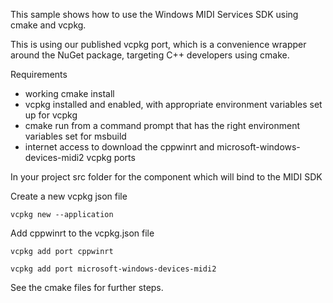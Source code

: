 This sample shows how to use the Windows MIDI Services SDK using cmake and vcpkg. 

This is using our published vcpkg port, which is a convenience wrapper around the NuGet package, targeting C++ developers using cmake.

Requirements
- working cmake install
- vcpkg installed and enabled, with appropriate environment variables set up for vcpkg
- cmake run from a command prompt that has the right environment variables set for msbuild
- internet access to download the cppwinrt and microsoft-windows-devices-midi2 vcpkg ports

In your project src folder for the component which will bind to the MIDI SDK

Create a new vcpkg json file

`vcpkg new --application`

Add cppwinrt to the vcpkg.json file

`vcpkg add port cppwinrt`

`vcpkg add port microsoft-windows-devices-midi2`

See the cmake files for further steps.
